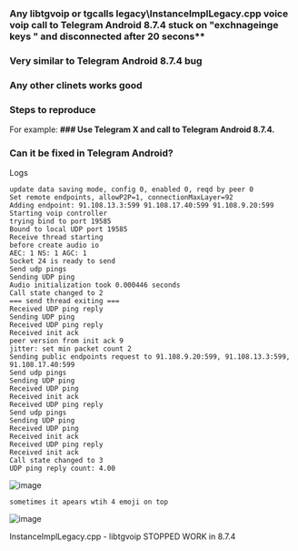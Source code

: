 ### Any **libtgvoip** or tgcalls **legacy\InstanceImplLegacy.cpp** voice voip call to Telegram Android 8.7.4 stuck on "exchnageinge keys " and disconnected after 20 secons**

### Very similar to Telegram Android 8.7.4 bug
### Any other clinets works good

### Steps to reproduce
For example:
**### Use Telegram X and call to Telegram Android 8.7.4.**

### **Can it be fixed in Telegram Android?**

Logs
```
update data saving mode, config 0, enabled 0, reqd by peer 0
Set remote endpoints, allowP2P=1, connectionMaxLayer=92
Adding endpoint: 91.108.13.3:599 91.108.17.40:599 91.108.9.20:599
Starting voip controller
trying bind to port 19585
Bound to local UDP port 19585
Receive thread starting
before create audio io
AEC: 1 NS: 1 AGC: 1
Socket 24 is ready to send
Send udp pings
Sending UDP ping
Audio initialization took 0.000446 seconds
Call state changed to 2
=== send thread exiting ===
Received UDP ping reply
Sending UDP ping
Received UDP ping reply
Received init ack
peer version from init ack 9
jitter: set min packet count 2
Sending public endpoints request to 91.108.9.20:599, 91.108.13.3:599, 91.108.17.40:599
Send udp pings
Sending UDP ping
Received UDP ping
Received init ack
Received UDP ping reply
Send udp pings
Sending UDP ping
Received UDP ping
Received init ack
Received UDP ping reply
Received init ack
Call state changed to 3
UDP ping reply count: 4.00
```

![image](https://user-images.githubusercontent.com/95701997/170686050-b971cea1-c8fa-4d4e-8cb6-14bc4fd3833b.png)


	sometimes it apears wtih 4 emoji on top

![image](https://user-images.githubusercontent.com/95701997/170875064-2e265885-79f9-41e3-bd2b-0cad2b5dca03.png)


InstanceImplLegacy.cpp - libtgvoip STOPPED WORK in 8.7.4
